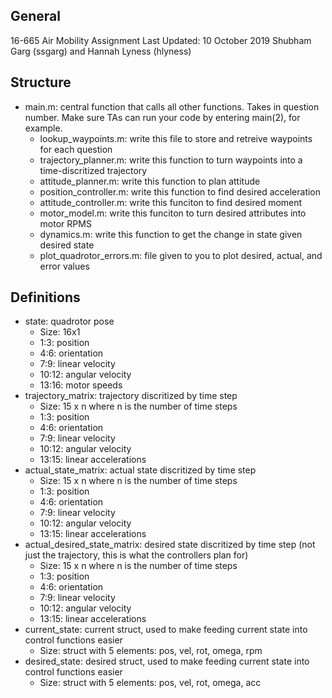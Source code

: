 ## General
16-665 Air Mobility Assignment
Last Updated: 10 October 2019
Shubham Garg (ssgarg) and Hannah Lyness (hlyness)

## Structure
* main.m: central function that calls all other functions. Takes in question number. Make sure TAs can run your code by entering main(2), for example.
   * lookup_waypoints.m: write this file to store and retreive waypoints for each question
   * trajectory_planner.m: write this function to turn waypoints into a time-discritized trajectory
   * attitude_planner.m: write this function to plan attitude
   * position_controller.m: write this function to find desired acceleration
   * attitude_controller.m: write this funciton to find desired moment
   * motor_model.m: write this funciton to turn desired attributes into motor RPMS
   * dynamics.m: write this function to get the change in state given desired state
   * plot_quadrotor_errors.m: file given to you to plot desired, actual, and error values

## Definitions
* state: quadrotor pose 
   * Size: 16x1
   * 1:3: position
   * 4:6: orientation
   * 7:9: linear velocity
   * 10:12: angular velocity
   * 13:16: motor speeds
* trajectory_matrix: trajectory discritized by time step
   * Size: 15 x n where n is the number of time steps
   * 1:3: position
   * 4:6: orientation
   * 7:9: linear velocity
   * 10:12: angular velocity
   * 13:15: linear accelerations
* actual_state_matrix: actual state discritized by time step
   * Size: 15 x n where n is the number of time steps
   * 1:3: position
   * 4:6: orientation
   * 7:9: linear velocity
   * 10:12: angular velocity
   * 13:15: linear accelerations
* actual_desired_state_matrix: desired state discritized by time step (not just the trajectory, this is what the controllers plan for)
   * Size: 15 x n where n is the number of time steps
   * 1:3: position
   * 4:6: orientation
   * 7:9: linear velocity
   * 10:12: angular velocity
   * 13:15: linear accelerations
* current_state: current struct, used to make feeding current state into control functions easier
   * Size: struct with 5 elements: pos, vel, rot, omega, rpm
* desired_state: desired struct, used to make feeding current state into control functions easier
   * Size: struct with 5 elements: pos, vel, rot, omega, acc